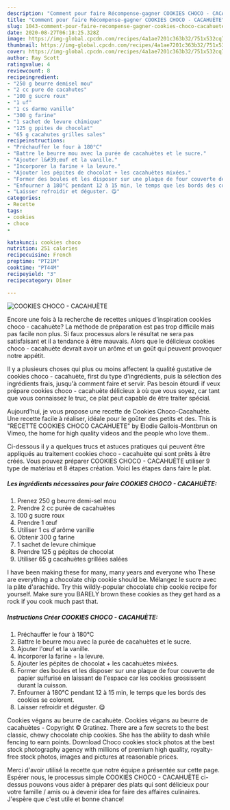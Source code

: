 ```yaml
---
description: "Comment pour faire Récompense-gagner COOKIES CHOCO - CACAHUÈTE"
title: "Comment pour faire Récompense-gagner COOKIES CHOCO - CACAHUÈTE"
slug: 1043-comment-pour-faire-recompense-gagner-cookies-choco-cacahuete
date: 2020-08-27T06:18:25.328Z
image: https://img-global.cpcdn.com/recipes/4a1ae7201c363b32/751x532cq70/cookies-choco-cacahuete-photo-principale-de-la-recette.jpg
thumbnail: https://img-global.cpcdn.com/recipes/4a1ae7201c363b32/751x532cq70/cookies-choco-cacahuete-photo-principale-de-la-recette.jpg
cover: https://img-global.cpcdn.com/recipes/4a1ae7201c363b32/751x532cq70/cookies-choco-cacahuete-photo-principale-de-la-recette.jpg
author: Ray Scott
ratingvalue: 4
reviewcount: 8
recipeingredient:
- "250 g beurre demisel mou"
- "2 cc pure de cacahutes"
- "100 g sucre roux"
- "1 uf"
- "1 cs darme vanille"
- "300 g farine"
- "1 sachet de levure chimique"
- "125 g ppites de chocolat"
- "65 g cacahutes grilles sales"
recipeinstructions:
- "Préchauffer le four à 180°C"
- "Battre le beurre mou avec la purée de cacahuètes et le sucre."
- "Ajouter l&#39;œuf et la vanille."
- "Incorporer la farine + la levure."
- "Ajouter les pépites de chocolat + les cacahuètes mixées."
- "Former des boules et les disposer sur une plaque de four couverte de papier sulfurisé en laissant de l&#39;espace car les cookies grossissent durant la cuisson."
- "Enfourner à 180°C pendant 12 à 15 min, le temps que les bords des cookies se colorent."
- "Laisser refroidir et déguster. 😋"
categories:
- Recette
tags:
- cookies
- choco
- 

katakunci: cookies choco  
nutrition: 251 calories
recipecuisine: French
preptime: "PT21M"
cooktime: "PT44M"
recipeyield: "3"
recipecategory: Dîner

---
```



![COOKIES CHOCO - CACAHUÈTE](https://img-global.cpcdn.com/recipes/4a1ae7201c363b32/751x532cq70/cookies-choco-cacahuete-photo-principale-de-la-recette.jpg)

Encore une fois à la recherche de recettes uniques d'inspiration cookies choco - cacahuète? La méthode de préparation est pas trop difficile mais pas facile non plus. Si faux processus alors le résultat ne sera pas satisfaisant et il a tendance à être mauvais. Alors que le délicieux cookies choco - cacahuète devrait avoir un arôme et un goût qui peuvent provoquer notre appétit.

Il y a plusieurs choses qui plus ou moins affectent la qualité gustative de cookies choco - cacahuète, first du type d'ingrédients, puis la sélection des ingrédients frais, jusqu'à comment faire et servir. Pas besoin étourdi if veux prépare cookies choco - cacahuète délicieux à où que vous soyez, car tant que vous connaissez le truc, ce plat peut capable de être traiter spécial.

Aujourd&#39;hui, je vous propose une recette de Cookies Choco-Cacahuète. Une recette facile à réaliser, idéale pour le goûter des petits et des. This is &#34;RECETTE COOKIES CHOCO CACAHUETE&#34; by Elodie Gallois-Montbrun on Vimeo, the home for high quality videos and the people who love them..


Ci-dessous il y a quelques trucs et astuces pratiques qui peuvent être appliqués au traitement cookies choco - cacahuète qui sont prêts à être créés. Vous pouvez préparer COOKIES CHOCO - CACAHUÈTE utiliser 9 type de matériau et 8 étapes création. Voici les étapes dans faire le plat.

<!--inarticleads1-->

##### Les ingrédients nécessaires pour faire COOKIES CHOCO - CACAHUÈTE:

1. Prenez 250 g beurre demi-sel mou
1. Prendre 2 cc purée de cacahuètes
1.  100 g sucre roux
1. Prendre 1 œuf
1. Utiliser 1 cs d&#39;arôme vanille
1. Obtenir 300 g farine
1.  1 sachet de levure chimique
1. Prendre 125 g pépites de chocolat
1. Utiliser 65 g cacahuètes grillées salées


I have been making these for many, many years and everyone who These are everything a chocolate chip cookie should be. Mélangez le sucre avec la pâte d&#39;arachide. Try this wildly-popular chocolate chip cookie recipe for yourself. Make sure you BARELY brown these cookies as they get hard as a rock if you cook much past that. 

<!--inarticleads2-->

##### Instructions Créer COOKIES CHOCO - CACAHUÈTE:

1. Préchauffer le four à 180°C
1. Battre le beurre mou avec la purée de cacahuètes et le sucre.
1. Ajouter l&#39;œuf et la vanille.
1. Incorporer la farine + la levure.
1. Ajouter les pépites de chocolat + les cacahuètes mixées.
1. Former des boules et les disposer sur une plaque de four couverte de papier sulfurisé en laissant de l&#39;espace car les cookies grossissent durant la cuisson.
1. Enfourner à 180°C pendant 12 à 15 min, le temps que les bords des cookies se colorent.
1. Laisser refroidir et déguster. 😋


Cookies végans au beurre de cacahuète. Cookies végans au beurre de cacahuètes - Copyright © Gratinez. There are a few secrets to the best classic, chewy chocolate chip cookies. She has the ability to dash while fencing to earn points. Download Choco cookies stock photos at the best stock photography agency with millions of premium high quality, royalty-free stock photos, images and pictures at reasonable prices. 


Merci d'avoir utilisé la recette que notre équipe a présentée sur cette page. Espérer nous, le processus simple COOKIES CHOCO - CACAHUÈTE ci-dessus pouvons vous aider à préparer des plats qui sont délicieux pour votre famille / amis ou à devenir idea for faire des affaires culinaires. J'espère que c'est utile et bonne chance!
